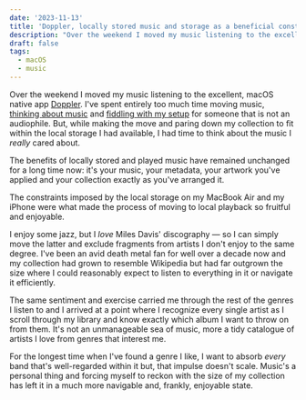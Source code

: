 ```yaml
---
date: '2023-11-13'
title: 'Doppler, locally stored music and storage as a beneficial constraint'
description: "Over the weekend I moved my music listening to the excellent, macOS native app Doppler. I've spent entirely too much time moving music, thinking about music and fiddling with my setup for someone that is not an audiophile."
draft: false
tags:
  - macOS
  - music
---
```


Over the weekend I moved my music listening to the excellent, macOS native app [Doppler](http://brushedtype.co/doppler/). I've spent entirely too much time moving music, [thinking about music](https://coryd.dev/posts/2023/i-dont-want-streaming-music/) and [fiddling with my setup](https://coryd.dev/posts/2023/road-to-madness-apple-music-charts/) for someone that is not an audiophile. But, while making the move and paring down my collection to fit within the local storage I had available, I had time to think about the music I _really_ cared about.<!-- excerpt -->

The benefits of locally stored and played music have remained unchanged for a long time now: it's your music, your metadata, your artwork you've applied and your collection exactly as you've arranged it.

The constraints imposed by the local storage on my MacBook Air and my iPhone were what made the process of moving to local playback so fruitful and enjoyable.

I enjoy some jazz, but I _love_ Miles Davis' discography — so I can simply move the latter and exclude fragments from artists I don't enjoy to the same degree. I've been an avid death metal fan for well over a decade now and my collection had grown to resemble Wikipedia but had far outgrown the size where I could reasonably expect to listen to everything in it or navigate it efficiently.

The same sentiment and exercise carried me through the rest of the genres I listen to and I arrived at a point where I recognize every single artist as I scroll through my library and know exactly which album I want to throw on from them. It's not an unmanageable sea of music, more a tidy catalogue of artists I love from genres that interest me.

For the longest time when I've found a genre I like, I want to absorb _every_ band that's well-regarded within it but, that impulse doesn't scale. Music's a personal thing and forcing myself to reckon with the size of my collection has left it in a much more navigable and, frankly, enjoyable state.
